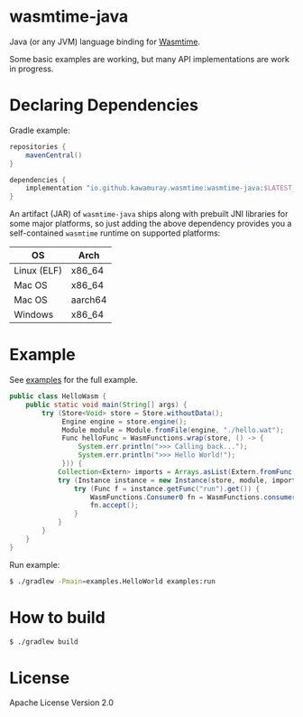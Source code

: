 wasmtime-java
=============

Java (or any JVM) language binding for [Wasmtime](https://github.com/bytecodealliance/wasmtime).

Some basic examples are working, but many API implementations are work in progress.

# Declaring Dependencies

Gradle example:

```groovy
repositories {
    mavenCentral()
}

dependencies {
    implementation "io.github.kawamuray.wasmtime:wasmtime-java:$LATEST_VERSION"
}
```

An artifact (JAR) of `wasmtime-java` ships along with prebuilt JNI libraries for some major platforms, so just adding the above dependency provides you a self-contained `wasmtime` runtime on supported platforms:

| OS          | Arch    |
| ----        | ----    |
| Linux (ELF) | x86_64  |
| Mac OS      | x86_64  |
| Mac OS      | aarch64 |
| Windows     | x86_64  |

# Example

See [examples](./examples) for the full example.

```java
public class HelloWasm {
    public static void main(String[] args) {
        try (Store<Void> store = Store.withoutData();
             Engine engine = store.engine();
             Module module = Module.fromFile(engine, "./hello.wat");
             Func helloFunc = WasmFunctions.wrap(store, () -> {
                 System.err.println(">>> Calling back...");
                 System.err.println(">>> Hello World!");
             })) {
            Collection<Extern> imports = Arrays.asList(Extern.fromFunc(helloFunc));
            try (Instance instance = new Instance(store, module, imports)) {
                try (Func f = instance.getFunc("run").get()) {
                    WasmFunctions.Consumer0 fn = WasmFunctions.consumer(f);
                    fn.accept();
                }
            }
        }
    }
}
```

Run example:
```sh
$ ./gradlew -Pmain=examples.HelloWorld examples:run
```

# How to build

```sh
$ ./gradlew build
```

# License

Apache License Version 2.0
